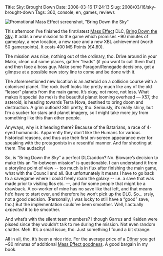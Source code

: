 Title: Sky: Brought Down
Date: 2008-03-16 17:24:13
Slug: 2008/03/16/sky-brought-down
Tags: 360, console, en, games, reviews


![Promotional Mass Effect screenshot, "Bring Down the Sky"][1]

This afternoon I’ve finished the first/latest [Mass Effect][2] DLC,
[Bring Down the Sky][3]. It adds a new mission to the game which promises
~90 minutes of gameplay, a new location, a new race and a new XBL achievement
(worth 50 gamerpoints). It costs 400 MS Points (€4.80).

The mission was nice, nothing out of the ordinary, tho. Drive around in your
Mako, clean out some places, gather “leads” (if you want to call them that)
and then face a boss guy. Make some Paragon/Renegade decisions, get a glimpse
at a possible new story line to come and be done with it.

The aforementioned new location is an asteroid on a collision course with a
colonised planet. The rock itself looks like pretty much like any of the old
“lesser” planets from the main game. It’s okay, not more, not less. What makes
it special (to me) is the beautiful planet looming overhead — X57, the
asteroid, is heading towards Terra Nova, destined to bring doom and
destruction. A grim outlook! Still pretty, tho. Seriously, it’s really shiny,
but I’m a sucker for stars and planet imagery, so I might take more joy from
something like this than other people.

Anyways, why is it heading there? Because of the Batarians, a race of 4-eyed
humanoids. Apparently they don’t like the Humans for various historical
reasons, and thus use their first on-screen appearance ever for speaking with
the protagonists in a resentful manner. And for shooting at them. The
audacity!

So, is “Bring Down the Sky” a perfect DLC/addon? No. Bioware’s decision to
make this an “in-between mission” is questionable. I can understand it from a
storyline point of view -- too much is in flux after finishing the main game,
what with the Council and all. But unfortunately it means I have to go back to
a savegame where I could freely roam the galaxy -- i.e. a save that was made
prior to visiting Ilos etc. —, and for some people that might be a drawback. A
co-worker of mine has no save like that left, and that means he’d have to
start over, and therefore he won’t pick up the DLC. So… srsly, not a good
decision. (Personally, I was lucky to still have a “good” save, tho.) But the
implementation could’ve been smoother. Well, I actually _expected_ it to be
smoother.

And what’s with the silent team members? I though Garrus and Kaiden were
pissed since they wouldn’t talk to me during the mission. Not even random
chatter. Meh. It’s a small issue, tho. Just something I found a bit strange.

All in all, tho, it’s been a nice ride. For the average price of a [Döner][4]
you get ~90 minutes of additional [Mass Effect goodness][2]. A good bargain in
my book.

   [1]: http://dl.dropbox.com/u/7298/blog/wp-content/2008/03/masseffect_02_745x440-2.jpg
   [2]: http://carlo.zottmann.org/2008/01/16/mini-review-mass-effect-xbox-360/
   [3]: http://masseffect.bioware.com/galacticcodex/bringdownthesky.html
   [4]: http://en.wikipedia.org/wiki/Doener
